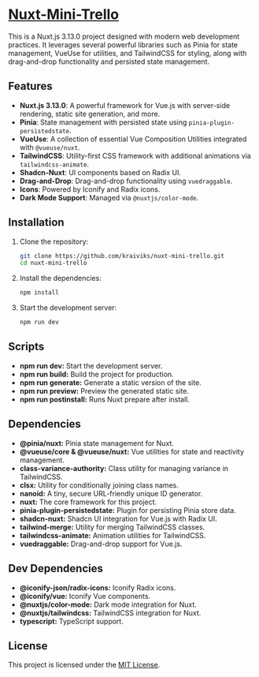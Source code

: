 # [Nuxt-Mini-Trello](https://nuxt-mini-trello.vercel.app/)

This is a Nuxt.js 3.13.0 project designed with modern web development practices. It leverages several powerful libraries such as Pinia for state management, VueUse for utilities, and TailwindCSS for styling, along with drag-and-drop functionality and persisted state management.

## Features

- **Nuxt.js 3.13.0**: A powerful framework for Vue.js with server-side rendering, static site generation, and more.
- **Pinia**: State management with persisted state using `pinia-plugin-persistedstate`.
- **VueUse**: A collection of essential Vue Composition Utilities integrated with `@vueuse/nuxt`.
- **TailwindCSS**: Utility-first CSS framework with additional animations via `tailwindcss-animate`.
- **Shadcn-Nuxt**: UI components based on Radix UI.
- **Drag-and-Drop**: Drag-and-drop functionality using `vuedraggable`.
- **Icons**: Powered by Iconify and Radix icons.
- **Dark Mode Support**: Managed via `@nuxtjs/color-mode`.

## Installation

1. Clone the repository:
   ```bash
   git clone https://github.com/kraiviks/nuxt-mini-trello.git
   cd nuxt-mini-trello

2. Install the dependencies:
    ```bash
    npm install

3. Start the development server:
    ```bash
    npm run dev

## Scripts

- **npm run dev:** Start the development server.
- **npm run build:** Build the project for production.
- **npm run generate:** Generate a static version of the site.
- **npm run preview:** Preview the generated static site.
- **npm run postinstall:** Runs Nuxt prepare after install.

## Dependencies

- **@pinia/nuxt:** Pinia state management for Nuxt.
- **@vueuse/core & @vueuse/nuxt:** Vue utilities for state and reactivity management.
- **class-variance-authority:** Class utility for managing variance in TailwindCSS.
- **clsx:** Utility for conditionally joining class names.
- **nanoid:** A tiny, secure URL-friendly unique ID generator.
- **nuxt:** The core framework for this project.
- **pinia-plugin-persistedstate:** Plugin for persisting Pinia store data.
- **shadcn-nuxt:** Shadcn UI integration for Vue.js with Radix UI.
- **tailwind-merge:** Utility for merging TailwindCSS classes.
- **tailwindcss-animate:** Animation utilities for TailwindCSS.
- **vuedraggable:** Drag-and-drop support for Vue.js.

## Dev Dependencies

- **@iconify-json/radix-icons:** Iconify Radix icons.
- **@iconify/vue:** Iconify Vue components.
- **@nuxtjs/color-mode:** Dark mode integration for Nuxt.
- **@nuxtjs/tailwindcss:** TailwindCSS integration for Nuxt.
- **typescript:** TypeScript support.

## License

This project is licensed under the [MIT License](LICENSE).
